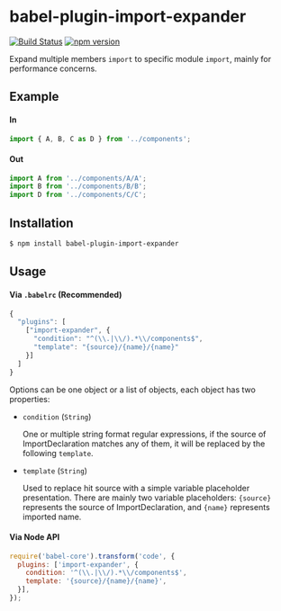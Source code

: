 # babel-plugin-import-expander

[![Build Status](https://travis-ci.org/springuper/babel-plugin-import-expander.svg?branch=master)](https://travis-ci.org/springuper/babel-plugin-import-expander)
[![npm version](https://badge.fury.io/js/babel-plugin-import-expander.svg)](https://badge.fury.io/js/babel-plugin-import-expander)

Expand multiple members `import` to specific module `import`, mainly for performance concerns.

## Example

#### In

```js
import { A, B, C as D } from '../components';
```

#### Out

```js
import A from '../components/A/A';
import B from '../components/B/B';
import D from '../components/C/C';
```

## Installation

```bash
$ npm install babel-plugin-import-expander
```

## Usage

#### Via `.babelrc` (Recommended)

```js
{
  "plugins": [
    ["import-expander", {
      "condition": "^(\\.|\\/).*\\/components$",
      "template": "{source}/{name}/{name}"
    }]
  ]
}
```

Options can be one object or a list of objects, each object has two properties:

- `condition` (`String`)

  One or multiple string format regular expressions, if the source of ImportDeclaration matches any of them, it will be replaced by the following `template`. 
- `template` (`String`)

  Used to replace hit source with a simple variable placeholder presentation. There are mainly two variable placeholders: `{source}` represents the source of ImportDeclaration, and `{name}` represents imported name.

#### Via Node API

```js
require('babel-core').transform('code', {
  plugins: ['import-expander', {
    condition: '^(\\.|\\/).*\\/components$',
    template: '{source}/{name}/{name}',
  }],
});
```
